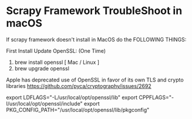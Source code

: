 # Scrapy Framework TroubleShoot in macOS

If scrapy framework doesn't install in MacOS do the FOLLOWING THINGS:

First Install Update OpenSSL: (One Time) 
1. brew install openssl [ Mac / Linux ] 
2. brew upgrade openssl 

Apple has deprecated use of OpenSSL in favor of its own TLS and crypto libraries https://github.com/pyca/cryptography/issues/2692 

export LDFLAGS="-L/usr/local/opt/openssl/lib" 
export CPPFLAGS="-I/usr/local/opt/openssl/include" 
export PKG_CONFIG_PATH="/usr/local/opt/openssl/lib/pkgconfig" 

